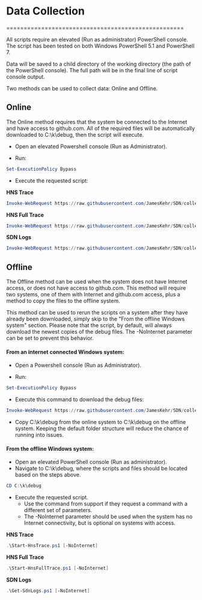 # Data Collection

===================================================

All scripts require an elevated (Run as administrator) PowerShell console. The script has been tested on both Windows PowerShell 5.1 and PowerShell 7.

Data will be saved to a child directory of the working directory (the path of the PowerShell console). The full path will be in the final line of script console output.

Two methods can be used to collect data: Online and Offline. 

## Online

The Online method requires that the system be connected to the Internet and have access to github.com. All of the required files will be automatically downloaded to C:\k\debug, then the script will execute. 

- Open an elevated Powershell console (Run as Administrator).

- Run: 
```PowerShell 
Set-ExecutionPolicy Bypass
```
  
- Execute the requested script:

**HNS Trace**
```PowerShell 
Invoke-WebRequest https://raw.githubusercontent.com/JamesKehr/SDN/collectlogs_update/Kubernetes/windows/debug/Start-HnsTrace.ps1 | Invoke-Expression
```

**HNS Full Trace**
```PowerShell 
Invoke-WebRequest https://raw.githubusercontent.com/JamesKehr/SDN/collectlogs_update/Kubernetes/windows/debug/Start-HnsFullTrace.ps1 | Invoke-Expression
```

**SDN Logs**
```PowerShell 
Invoke-WebRequest https://raw.githubusercontent.com/JamesKehr/SDN/collectlogs_update/Kubernetes/windows/debug/Get-SdnLogs.ps1 | Invoke-Expression
```



## Offline

The Offline method can be used when the system does not have Internet access, or does not have access to github.com. This method will require two systems, one of them with Internet and github.com access, plus a method to copy the files to the offline system.

This method can be used to rerun the scripts on a system after they have already been downloaded, simply skip to the "From the offline Windows system" section. Please note that the script, by default, will always download the newest copies of the debug files. The -NoInternet parameter can be set to prevent this behavior.

#### From an internet connected Windows system:

- Open a Powershell console (Run as Administrator).

- Run: 
```PowerShell 
Set-ExecutionPolicy Bypass
```
  
- Execute this command to download the debug files:
```PowerShell 
Invoke-WebRequest https://raw.githubusercontent.com/JamesKehr/SDN/collectlogs_update/Kubernetes/windows/debug/SdnCommon.ps1 | Invoke-Expression
```

- Copy C:\k\debug from the online system to C:\k\debug on the offline system. Keeping the default folder structure will reduce the chance of running into issues.

#### From the offline Windows system:

- Open an elevated PowerShell console (Run as administrator).
- Navigate to C:\k\debug, where the scripts and files should be located based on the steps above.

```PowerShell
CD C:\k\debug
```

- Execute the requested script.
   - Use the command from support if they request a command with a different set of parameters.
   - The -NoInternet parameter should be used when the system has no Internet connectivity, but is optional on systems with access.

**HNS Trace**
```PowerShell
.\Start-HnsTrace.ps1 [-NoInternet]
```

**HNS Full Trace**
```PowerShell
.\Start-HnsFullTrace.ps1 [-NoInternet]
```

**SDN Logs**
```PowerShell
.\Get-SdnLogs.ps1 [-NoInternet]
```